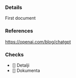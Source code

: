 ### Details 
First document
### References
https://openai.com/blog/chatgpt
### Checks
- [] Detalji
- [] Dokumenta
